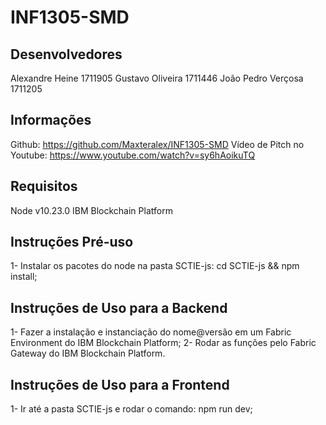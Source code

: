 # INF1305-SMD
## Desenvolvedores
Alexandre Heine     1711905
Gustavo Oliveira    1711446
João Pedro Verçosa  1711205
## Informações
Github: https://github.com/Maxteralex/INF1305-SMD
Vídeo de Pitch no Youtube: https://www.youtube.com/watch?v=sy6hAoikuTQ
## Requisitos
Node v10.23.0
IBM Blockchain Platform
## Instruções Pré-uso
1- Instalar os pacotes do node na pasta SCTIE-js: cd SCTIE-js && npm install;
## Instruções de Uso para a Backend
1- Fazer a instalação e instanciação do nome@versão em um Fabric Environment do IBM Blockchain Platform;
2- Rodar as funções pelo Fabric Gateway do IBM Blockchain Platform.

## Instruções de Uso para a Frontend
1- Ir até a pasta SCTIE-js e rodar o comando: npm run dev;
